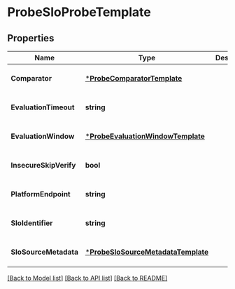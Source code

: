 # ProbeSloProbeTemplate

## Properties
Name | Type | Description | Notes
------------ | ------------- | ------------- | -------------
**Comparator** | [***ProbeComparatorTemplate**](probe.ComparatorTemplate.md) |  | [optional] [default to null]
**EvaluationTimeout** | **string** |  | [optional] [default to null]
**EvaluationWindow** | [***ProbeEvaluationWindowTemplate**](probe.EvaluationWindowTemplate.md) |  | [optional] [default to null]
**InsecureSkipVerify** | **bool** |  | [optional] [default to null]
**PlatformEndpoint** | **string** |  | [optional] [default to null]
**SloIdentifier** | **string** |  | [optional] [default to null]
**SloSourceMetadata** | [***ProbeSloSourceMetadataTemplate**](probe.SLOSourceMetadataTemplate.md) |  | [optional] [default to null]

[[Back to Model list]](../README.md#documentation-for-models) [[Back to API list]](../README.md#documentation-for-api-endpoints) [[Back to README]](../README.md)

